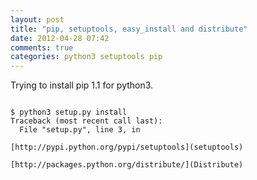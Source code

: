 ```yaml
---
layout: post
title: "pip, setuptools, easy_install and distribute"
date: 2012-04-28 07:42
comments: true
categories: python3 setuptools pip
---
```


Trying to install pip 1.1 for python3. 

```

$ python3 setup.py install
Traceback (most recent call last):
  File "setup.py", line 3, in 

[http://pypi.python.org/pypi/setuptools](setuptools)

[http://packages.python.org/distribute/](Distribute)

